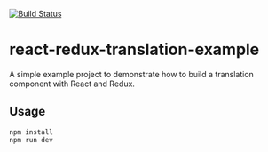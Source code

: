 [![Build Status](https://travis-ci.org/tvanro/react-redux-translation-example.svg?branch=master)](https://travis-ci.org/tvanro/react-redux-translation-example)

# react-redux-translation-example

A simple example project to demonstrate how to build a translation component with React and Redux.

## Usage

```
npm install
npm run dev
```
